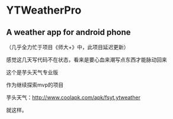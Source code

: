 # YTWeatherPro
A weather app for android phone
---
（几乎全力忙于项目《师大+》中，此项目延迟更新）

感觉这几天写代码不在状态，看来是要心血来潮写点东西才能脉动回来

这个是芋头天气专业版

作为继续探索mvp的项目

芋头天气：http://www.coolapk.com/apk/fsyt.ytweather

就这样。



